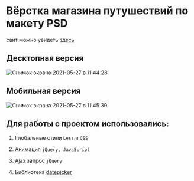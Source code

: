 

# Вёрстка магазина путушествий по макету PSD

сайт можно увидеть [здесь](https://mango-tango19.github.io/touristic_spa/)

## Десктопная версия

![Снимок экрана 2021-05-27 в 11 44 28](https://user-images.githubusercontent.com/64001891/119797080-9664b200-bee2-11eb-8e9a-c539b244b28f.png)


## Мобильная версия

![Снимок экрана 2021-05-27 в 11 45 39](https://user-images.githubusercontent.com/64001891/119797103-9bc1fc80-bee2-11eb-9ba9-c8af1b7646e7.png)



## Для работы с проектом использовались:

1. Глобальные стили `Less` и `CSS`

2. Анимация `jQuery, JavaScript`

3. Ajax запрос `jQuery`

4. Библиотека [datepicker](https://jqueryui.com/datepicker/) 






